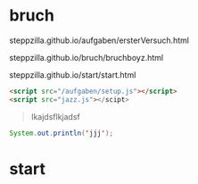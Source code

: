 # bruch

steppzilla.github.io/aufgaben/ersterVersuch.html

steppzilla.github.io/bruch/bruchboyz.html

steppzilla.github.io/start/start.html

```html
<script src="/aufgaben/setup.js"></script>
<script src="jazz.js"></scipt>
```


> lkajdsflkjadsf

```java
System.out.println('jjj');
```
# start
